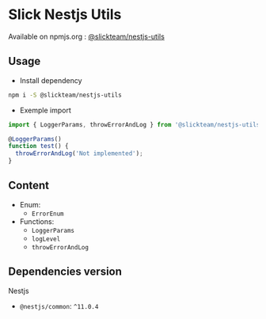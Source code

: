 # Slick Nestjs Utils

Available on npmjs.org : [@slickteam/nestjs-utils](https://www.npmjs.com/package/@slickteam/nestjs-utils)

## Usage

- Install dependency

```bash
npm i -S @slickteam/nestjs-utils
```

- Exemple import

```ts
import { LoggerParams, throwErrorAndLog } from '@slickteam/nestjs-utils';

@LoggerParams()
function test() {
  throwErrorAndLog('Not implemented');
}
```

## Content

- Enum:
  - `ErrorEnum`
- Functions:
  - `LoggerParams`
  - `logLevel`
  - `throwErrorAndLog`

## Dependencies version

Nestjs

- `@nestjs/common`: `^11.0.4`
